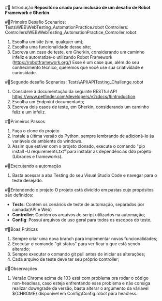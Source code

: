 #🤖 Introdução
<b> Repositório criado para inclusão de um desafio de Robot Framework e Gherkin </b>

#🤖Primeiro Desafio
Scenarios: Tests\WEB\WebTesting_AutomationPractice.robot
Controllers: Controllers\WEB\WebTesting_AutomationPractice_Controller.robot
1. Escolha um site (sim, qualquer um);
2. Escolha uma funcionalidade desse site;
3. Escreva um caso de teste, em Gherkin, considerando um caminho infeliz e automatize-o utilizando Robot Framework
(https://robotframework.org/)
Esse é um case que, além do seu conhecimento técnico, queremos que você use sua criatividade e curiosidade.

#🤖Segundo desafio
Scenarios: Tests\API\APITesting_Challenge.robot
1. Considere a documentação da seguinte RESTful API https://www.petfinder.com/developers/v2/docs/#introduction
2. Escolha um Endpoint documentado;
3. Escreva dois casos de teste, em Gherkin, considerando um caminho feliz e um infeliz.

#🤖Primeiros Passos
1. Faça o clone do projeto
2. Instale a última versão do Python, sempre lembrando de adicioná-lo às variáveis de ambiente do windows.
3. Assim que estiver com o projeto clonado, execute o comando "pip install -U requirements.txt" para instalar as dependências ddo projeto (Libraries e frameworks).

#🤖Executando a automação
1. Basta acessar a aba Testing do seu Visual Studio Code e navegar para o teste desejado. 

#🤖Entendendo o projeto 
O projeto está dividido em pastas cujo propósitos são definidos: 
- <b>Tests</b>: Contém os cenários de teste de automação, separados por camada(API e Web)
- <b>Controller</b>: Contém os arquivos de script utilizados na automação; 
- <b>Config</b>: Possui arquivos de uso geral para todos os escopos do teste. 

#🤖Boas Práticas
1. Sempre criar uma nova branch para implementar novas funcionalidades;
2. Executar o comando "git status" para verificar o que está sendo alterado;
3. Sempre executar o comando git pull antes de iniciar as alterações; 
4. Cada arquivo de teste deve ter seu próprio controller; 

#🤖Observações
1. Versão Chrome acima de 103 está com problema pra rodar o código non-headless, caso esteja enfrentando esse problema e não consiga realizar downgrade da versão, basta alterar o argumento da váriavel ${CHROME} disponível em Config\Config.robot para headless. 

